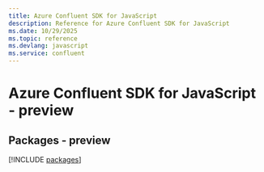 ```yaml
---
title: Azure Confluent SDK for JavaScript
description: Reference for Azure Confluent SDK for JavaScript
ms.date: 10/29/2025
ms.topic: reference
ms.devlang: javascript
ms.service: confluent
---
```

# Azure Confluent SDK for JavaScript - preview
## Packages - preview
[!INCLUDE [packages](confluent-index.md)]